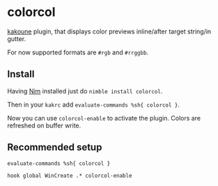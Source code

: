 # colorcol
[kakoune](https://kakoune.org) plugin, that displays color previews inline/after target string/in gutter.

For now supported formats are `#rgb` and `#rrggbb`.

## Install
Having [Nim](https://nim-lang.org) installed just do `nimble install colorcol`.

Then in your `kakrc` add `evaluate-commands %sh{ colorcol }`.

Now you can use `colorcol-enable` to activate the plugin. Colors are refreshed on buffer write.

## Recommended setup
```
evaluate-commands %sh{ colorcol }

hook global WinCreate .* colorcol-enable
```
